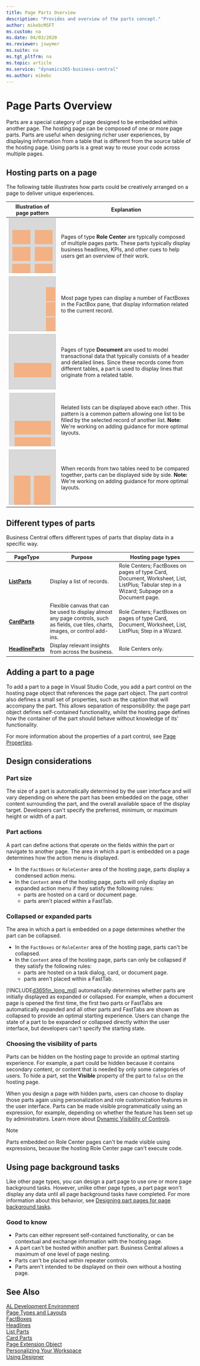 ```yaml
---
title: Page Parts Overview
description: "Provides and overview of the parts concept."
author: mikebcMSFT
ms.custom: na
ms.date: 04/03/2020
ms.reviewer: jswymer
ms.suite: na
ms.tgt_pltfrm: na
ms.topic: article
ms.service: "dynamics365-business-central"
ms.author: mikebc
---
```

# Page Parts Overview

Parts are a special category of page designed to be embedded within another page. The hosting page can be composed of one or more page parts. Parts are useful when designing richer user experiences, by displaying information from a table that is different from the source table of the hosting page. Using parts is a great way to reuse your code across multiple pages.

## Hosting parts on a page
The following table illustrates how parts could be creatively arranged on a page to deliver unique experiences.

|Illustration of page pattern|Explanation|
|---|---|
|![Illustration of a Role Center page consisting of multiple parts.](media/parts-rolecenter-illustration.png)|Pages of type **Role Center** are typically composed of multiple pages parts. These parts typically display business headlines, KPIs, and other cues to help users get an overview of their work.|
|![Illustration of a page displaying multiple FactBoxes in the FactBox pane.](media/parts-factbox-illustration.png)|Most page types can display a number of FactBoxes in the FactBox pane, that display information related to the current record.|
|![Illustration of a document page displaying an embedded list.](media/parts-document-illustration.png)|Pages of type **Document** are  used to model transactional data that typically consists of a header and detailed lines. Since these records come from different tables, a part is used to display lines that originate from a related table.|
|![Illustration of a page displaying multiple parts above each other.](media/parts-multipart-illustration.png)|Related lists can be displayed above each other. This pattern is a common pattern allowing one list to be filled by the selected record of another list. **Note:** We're working on adding guidance for more optimal layouts.|
|![Illustration of a page displaying multiple parts side by side.](media/parts-sidebyside-illustration.png)|When records from two tables need to be compared together, parts can be displayed side by side. **Note:** We're working on adding guidance for more optimal layouts.|

## Different types of parts
Business Central offers different types of parts that display data in a specific way.

|PageType|Purpose|Hosting page types|
|----|---|---|
|[**ListParts**](devenv-designing-listparts.md)|Display a list of records.|Role Centers; FactBoxes on pages of type Card, Document, Worksheet, List, ListPlus; Tabular step in a Wizard; Subpage on a Document page.|
|[**CardParts**](devenv-designing-cardparts.md)|Flexible canvas that can be used to display almost any page controls, such as fields, cue tiles, charts, images, or control add-ins.|Role Centers; FactBoxes on pages of type Card, Document, Worksheet, List, ListPlus; Step in a Wizard.|
|[**HeadlineParts**](devenv-create-role-center-headline.md)|Display relevant insights from across the business.|Role Centers only.|


## Adding a part to a page
To add a part to a page in Visual Studio Code, you add a part control on the hosting page object that references the page part object. The part control also defines a small set of properties, such as the caption that will accompany the part. This allows separation of responsibility: the page part object defines self-contained functionality, whilst the hosting page defines how the container of the part should behave without knowledge of its' functionality.

<!-- A code snippet will be added here. -->

For more information about the properties of a part control, see [Page Properties](properties/devenv-page-property-overview.md).


## Design considerations

### Part size

The size of a part is automatically determined by the user interface and will vary depending on where the part has been embedded on the page, other content surrounding the part, and the overall available space of the display target. Developers can't specify the preferred, minimum, or maximum height or width of a part.

### Part actions
A part can define actions that operate on the fields within the part or navigate to another page. The area in which a part is embedded on a page determines how the action menu is displayed.
- In the `FactBoxes` or `RoleCenter` area of the hosting page, parts display a condensed action menu.
- In the `Content` area of the hosting page, parts will only display an expanded action menu if they satisfy the following rules:
  - parts are hosted on a card or document page.  
  - parts aren't placed within a FastTab.  

### Collapsed or expanded parts

The area in which a part is embedded on a page determines whether the part can be collapsed.
- In the `FactBoxes` or `RoleCenter` area of the hosting page, parts can't be collapsed.  
- In the `Content` area of the hosting page, parts can only be collapsed if they satisfy the following rules:
    - parts are hosted on a task dialog, card, or document page.  
    - parts aren't placed within a FastTab.  

[!INCLUDE[d365fin_long_md](includes/d365fin_long_md.md)] automatically determines whether parts are initially displayed as expanded or collapsed. For example, when a document page is opened the first time, the first two parts or FastTabs are automatically expanded and all other parts and FastTabs are shown as collapsed to provide an optimal starting experience. Users can change the state of a part to be expanded or collapsed directly within the user interface, but developers can't specify the starting state. 
 
### Choosing the visibility of parts
Parts can be hidden on the hosting page to provide an optimal starting experience. For example, a part could be hidden because it contains secondary content, or content that is needed by only some categories of users. To hide a part, set the **Visible** property of the part to `false` on the hosting page.  

When you design a page with hidden parts, users can choose to display those parts again using personalization and role customization features in the user interface. Parts can be made visible programmatically using an expression, for example, depending on whether the feature has been set up by administrators. Learn more about [Dynamic Visibility of Controls](/properties/devenv-visible-property.md#dynamic-visibility-of-controls).

> [!NOTE]  
> Parts embedded on Role Center pages can't be made visible using expressions, because the hosting Role Center page can't execute code.

## Using page background tasks

Like other page types, you can design a part page to use one or more page background tasks. However, unlike other page types, a part page won't display any data until all page background tasks have completed. For more information about this behavior, see [Designing part pages for page background tasks](devenv-page-background-tasks.md#partpages).

### Good to know

- Parts can either represent self-contained functionality, or can be contextual and exchange information with the hosting page.
- A part can't be hosted within another part. Business Central allows a maximum of one level of page nesting.
- Parts can't be placed within repeater controls.
- Parts aren't intended to be displayed on their own without a hosting page.


## See Also

[AL Development Environment](devenv-reference-overview.md)  
[Page Types and Layouts](devenv-page-types-and-layouts.md)  
[FactBoxes](devenv-adding-a-factbox-to-page.md)  
[Headlines](devenv-create-role-center-headline.md)  
[List Parts](devenv-designing-listparts.md)  
[Card Parts](devenv-designing-cardparts.md)  
[Page Extension Object](devenv-page-ext-object.md)   
[Personalizing Your Workspace](/dynamics365/business-central/ui-personalization-user)  
[Using Designer](devenv-inclient-designer.md)  
<!-- [Designing pages with multiple lists](devenv-designing-multilist-pages.md) -->

